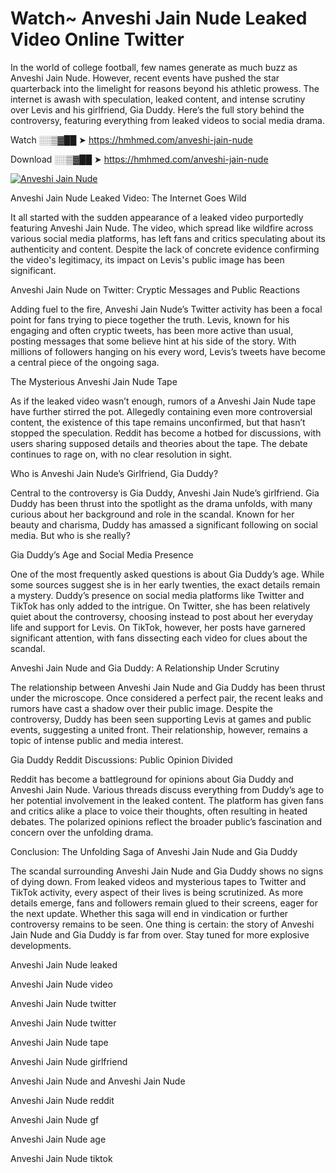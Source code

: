 # Watch~ Anveshi Jain Nude Leaked Video Online Twitter

In the world of college football, few names generate as much buzz as Anveshi Jain Nude. However, recent events have pushed the star quarterback into the limelight for reasons beyond his athletic prowess. The internet is awash with speculation, leaked content, and intense scrutiny over Levis and his girlfriend, Gia Duddy. Here’s the full story behind the controversy, featuring everything from leaked videos to social media drama.

Watch ░░▒▓██ ➤ https://hmhmed.com/anveshi-jain-nude

Download ░░▒▓██ ➤ https://hmhmed.com/anveshi-jain-nude

[![Anveshi Jain Nude](https://i.imgur.com/dJHk4Zq.gif)](https://hmhmed.com/anveshi-jain-nude)

Anveshi Jain Nude Leaked Video: The Internet Goes Wild

It all started with the sudden appearance of a leaked video purportedly featuring Anveshi Jain Nude. The video, which spread like wildfire across various social media platforms, has left fans and critics speculating about its authenticity and content. Despite the lack of concrete evidence confirming the video's legitimacy, its impact on Levis's public image has been significant.

Anveshi Jain Nude on Twitter: Cryptic Messages and Public Reactions

Adding fuel to the fire, Anveshi Jain Nude’s Twitter activity has been a focal point for fans trying to piece together the truth. Levis, known for his engaging and often cryptic tweets, has been more active than usual, posting messages that some believe hint at his side of the story. With millions of followers hanging on his every word, Levis’s tweets have become a central piece of the ongoing saga.

The Mysterious Anveshi Jain Nude Tape

As if the leaked video wasn’t enough, rumors of a Anveshi Jain Nude tape have further stirred the pot. Allegedly containing even more controversial content, the existence of this tape remains unconfirmed, but that hasn’t stopped the speculation. Reddit has become a hotbed for discussions, with users sharing supposed details and theories about the tape. The debate continues to rage on, with no clear resolution in sight.

Who is Anveshi Jain Nude’s Girlfriend, Gia Duddy?

Central to the controversy is Gia Duddy, Anveshi Jain Nude’s girlfriend. Gia Duddy has been thrust into the spotlight as the drama unfolds, with many curious about her background and role in the scandal. Known for her beauty and charisma, Duddy has amassed a significant following on social media. But who is she really?

Gia Duddy’s Age and Social Media Presence

One of the most frequently asked questions is about Gia Duddy’s age. While some sources suggest she is in her early twenties, the exact details remain a mystery. Duddy’s presence on social media platforms like Twitter and TikTok has only added to the intrigue. On Twitter, she has been relatively quiet about the controversy, choosing instead to post about her everyday life and support for Levis. On TikTok, however, her posts have garnered significant attention, with fans dissecting each video for clues about the scandal.

Anveshi Jain Nude and Gia Duddy: A Relationship Under Scrutiny

The relationship between Anveshi Jain Nude and Gia Duddy has been thrust under the microscope. Once considered a perfect pair, the recent leaks and rumors have cast a shadow over their public image. Despite the controversy, Duddy has been seen supporting Levis at games and public events, suggesting a united front. Their relationship, however, remains a topic of intense public and media interest.

Gia Duddy Reddit Discussions: Public Opinion Divided

Reddit has become a battleground for opinions about Gia Duddy and Anveshi Jain Nude. Various threads discuss everything from Duddy’s age to her potential involvement in the leaked content. The platform has given fans and critics alike a place to voice their thoughts, often resulting in heated debates. The polarized opinions reflect the broader public’s fascination and concern over the unfolding drama.

Conclusion: The Unfolding Saga of Anveshi Jain Nude and Gia Duddy

The scandal surrounding Anveshi Jain Nude and Gia Duddy shows no signs of dying down. From leaked videos and mysterious tapes to Twitter and TikTok activity, every aspect of their lives is being scrutinized. As more details emerge, fans and followers remain glued to their screens, eager for the next update. Whether this saga will end in vindication or further controversy remains to be seen. One thing is certain: the story of Anveshi Jain Nude and Gia Duddy is far from over. Stay tuned for more explosive developments.

Anveshi Jain Nude leaked

Anveshi Jain Nude video

Anveshi Jain Nude twitter

Anveshi Jain Nude twitter

Anveshi Jain Nude tape

Anveshi Jain Nude girlfriend

Anveshi Jain Nude and Anveshi Jain Nude

Anveshi Jain Nude reddit

Anveshi Jain Nude gf

Anveshi Jain Nude age

Anveshi Jain Nude tiktok